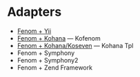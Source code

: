 Adapters
========

* [Fenom + Yii](https://bitbucket.org/RSol/rfenomviewrender)
* [Fenom + Kohana](https://github.com/2bj/kofenom) — Kofenom
* [Fenom + Kohana/Koseven](https://github.com/WinterSilence/kohana-tpl) — Kohana Tpl
* Fenom + Symphony
* Fenom + Symphony2
* Fenom + Zend Framework
